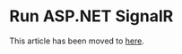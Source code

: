 # Run ASP&#46;NET SignalR

This article has been moved to [here](https://docs.microsoft.com/azure/azure-signalr/signalr-howto-use#for-the-legacy-aspnet-signalr).
